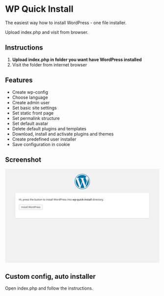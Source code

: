 WP Quick Install
================
The easiest way how to install WordPress - one file installer.

Upload index.php and visit from browser.

Instructions
------------
 1. **Upload index.php in folder you want have WordPress installed**
 2. Visit the folder from internet browser

Features
--------
 - Create wp-config
 - Choose language
 - Create admin user
 - Set basic site settings
 - Set static front page
 - Set permalink structure
 - Set default avatar
 - Delete default plugins and templates
 - Download, install and activate plugins and themes
 - Create predefined user installer
 - Save configuration in cookie

Screenshot
----------
![Install screen](screenshot.png)

Custom config, auto installer
-----------------------------
Open index.php and follow the instructions.

